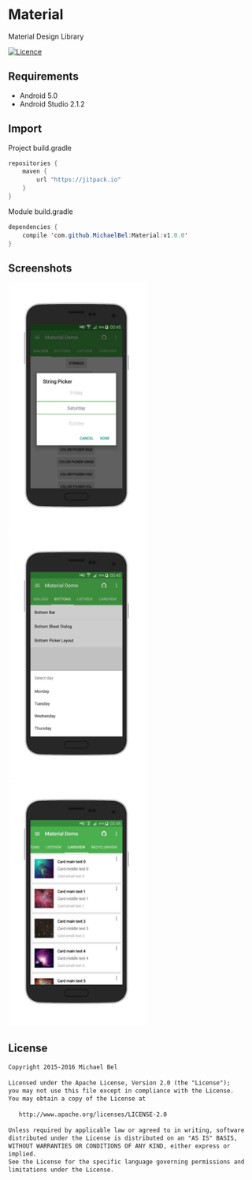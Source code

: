 # Material
Material Design Library

[![Licence](https://img.shields.io/badge/Licence-Apache%202-blue.svg)](http://www.apache.org/licenses/LICENSE-2.0)

## Requirements

* Android 5.0
* Android Studio 2.1.2

## Import
Project build.gradle
```java
repositories {
    maven {
        url "https://jitpack.io"
    }
}
```

Module build.gradle
```java
dependencies {
    compile 'com.github.MichaelBel:Material:v1.0.0'
}
```

## Screenshots
<img src="/screenshots/screenshot_1.png" height="500px"/>
<img src="/screenshots/screenshot_2.png" height="500px"/>
<img src="/screenshots/screenshot_3.png" height="500px"/>

## License

    Copyright 2015-2016 Michael Bel

    Licensed under the Apache License, Version 2.0 (the "License");
    you may not use this file except in compliance with the License.
    You may obtain a copy of the License at

       http://www.apache.org/licenses/LICENSE-2.0

    Unless required by applicable law or agreed to in writing, software
    distributed under the License is distributed on an "AS IS" BASIS,
    WITHOUT WARRANTIES OR CONDITIONS OF ANY KIND, either express or implied.
    See the License for the specific language governing permissions and
    limitations under the License.
